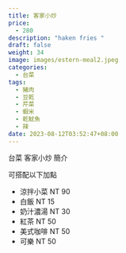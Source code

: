 ```yaml
---
title: 客家小炒
price:
  - 280
description: "haken fries "
draft: false
weight: 34
image: images/estern-meal2.jpeg
categories:
  - 台菜
tags:
  - 豬肉
  - 豆乾
  - 芹菜
  - 蝦米
  - 乾魷魚
  - 辣
date: 2023-08-12T03:52:47+08:00
---
```


台菜 客家小炒 簡介

可搭配以下加點

- 涼拌小菜  NT 90
- 白飯 NT 15
- 奶汁濃湯 NT 30
- 紅茶  NT 50
- 美式咖啡 NT 50
- 可樂 NT 50
